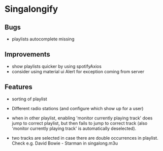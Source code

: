 ﻿# Singalongify

## Bugs
- playlists autocomplete missing

## Improvements

- show playlists quicker by using spotifyAxios
- consider using material ui Alert for exception coming from server

## Features

- sorting of playlist
- Different radio stations (and configure which show up for a user)

- when in other playlist, enabling 'monitor currently playing track' does jump to correct playlist, but then fails to jump to correct track (also 'monitor currently playing track' is automatically deselected).
- two tracks are selected in case there are double occurrences in playlist. Check e.g. David Bowie - Starman in singalong.m3u